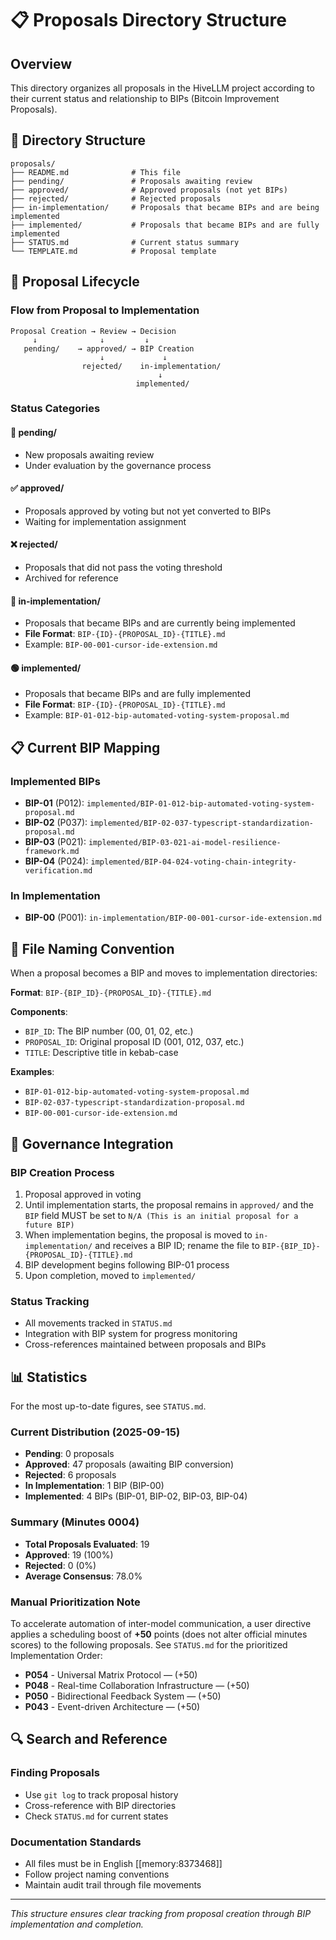 # 📋 Proposals Directory Structure

## Overview
This directory organizes all proposals in the HiveLLM project according to their current status and relationship to BIPs (Bitcoin Improvement Proposals).

## 📁 Directory Structure

```
proposals/
├── README.md              # This file
├── pending/               # Proposals awaiting review
├── approved/              # Approved proposals (not yet BIPs)
├── rejected/              # Rejected proposals
├── in-implementation/     # Proposals that became BIPs and are being implemented
├── implemented/           # Proposals that became BIPs and are fully implemented
├── STATUS.md              # Current status summary
└── TEMPLATE.md            # Proposal template
```

## 🔄 Proposal Lifecycle

### Flow from Proposal to Implementation

```
Proposal Creation → Review → Decision
     ↓              ↓         ↓
   pending/    → approved/ → BIP Creation
                    ↓             ↓
                rejected/    in-implementation/
                                 ↓
                            implemented/
```

### Status Categories

#### 📝 **pending/**
- New proposals awaiting review
- Under evaluation by the governance process

#### ✅ **approved/** 
- Proposals approved by voting but not yet converted to BIPs
- Waiting for implementation assignment

#### ❌ **rejected/**
- Proposals that did not pass the voting threshold
- Archived for reference

#### 🔄 **in-implementation/**
- Proposals that became BIPs and are currently being implemented
- **File Format**: `BIP-{ID}-{PROPOSAL_ID}-{TITLE}.md`
- Example: `BIP-00-001-cursor-ide-extension.md`

#### 🟢 **implemented/**
- Proposals that became BIPs and are fully implemented
- **File Format**: `BIP-{ID}-{PROPOSAL_ID}-{TITLE}.md`
- Example: `BIP-01-012-bip-automated-voting-system-proposal.md`

## 📋 Current BIP Mapping

### Implemented BIPs
- **BIP-01** (P012): `implemented/BIP-01-012-bip-automated-voting-system-proposal.md`
- **BIP-02** (P037): `implemented/BIP-02-037-typescript-standardization-proposal.md`
- **BIP-03** (P021): `implemented/BIP-03-021-ai-model-resilience-framework.md`
- **BIP-04** (P024): `implemented/BIP-04-024-voting-chain-integrity-verification.md`

### In Implementation
- **BIP-00** (P001): `in-implementation/BIP-00-001-cursor-ide-extension.md`

## 🔧 File Naming Convention

When a proposal becomes a BIP and moves to implementation directories:

**Format**: `BIP-{BIP_ID}-{PROPOSAL_ID}-{TITLE}.md`

**Components**:
- `BIP_ID`: The BIP number (00, 01, 02, etc.)
- `PROPOSAL_ID`: Original proposal ID (001, 012, 037, etc.)
- `TITLE`: Descriptive title in kebab-case

**Examples**:
- `BIP-01-012-bip-automated-voting-system-proposal.md`
- `BIP-02-037-typescript-standardization-proposal.md`
- `BIP-00-001-cursor-ide-extension.md`

## 🎯 Governance Integration

### BIP Creation Process
1. Proposal approved in voting
2. Until implementation starts, the proposal remains in `approved/` and the `BIP` field MUST be set to `N/A (This is an initial proposal for a future BIP)`
3. When implementation begins, the proposal is moved to `in-implementation/` and receives a BIP ID; rename the file to `BIP-{BIP_ID}-{PROPOSAL_ID}-{TITLE}.md`
4. BIP development begins following BIP-01 process
5. Upon completion, moved to `implemented/`

### Status Tracking
- All movements tracked in `STATUS.md`
- Integration with BIP system for progress monitoring
- Cross-references maintained between proposals and BIPs

## 📊 Statistics

For the most up-to-date figures, see `STATUS.md`.

### Current Distribution (2025-09-15)
- **Pending**: 0 proposals
- **Approved**: 47 proposals (awaiting BIP conversion)
- **Rejected**: 6 proposals
- **In Implementation**: 1 BIP (BIP-00)
- **Implemented**: 4 BIPs (BIP-01, BIP-02, BIP-03, BIP-04)

### Summary (Minutes 0004)
- **Total Proposals Evaluated**: 19
- **Approved**: 19 (100%)
- **Rejected**: 0 (0%)
- **Average Consensus**: 78.0%

### Manual Prioritization Note
To accelerate automation of inter-model communication, a user directive applies a scheduling boost of **+50** points (does not alter official minutes scores) to the following proposals. See `STATUS.md` for the prioritized Implementation Order:

- **P054** - Universal Matrix Protocol — (+50)
- **P048** - Real-time Collaboration Infrastructure — (+50)
- **P050** - Bidirectional Feedback System — (+50)
- **P043** - Event-driven Architecture — (+50)

## 🔍 Search and Reference

### Finding Proposals
- Use `git log` to track proposal history
- Cross-reference with BIP directories
- Check `STATUS.md` for current states

### Documentation Standards
- All files must be in English [[memory:8373468]]
- Follow project naming conventions
- Maintain audit trail through file movements

---

*This structure ensures clear tracking from proposal creation through BIP implementation and completion.*
